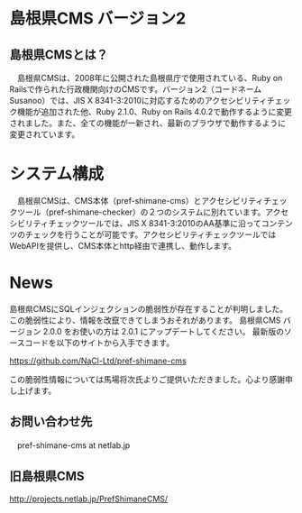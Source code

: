 # 島根県CMS バージョン2

## 島根県CMSとは？
　島根県CMSは、2008年に公開された島根県庁で使用されている、Ruby on Railsで作られた行政機関向けのCMSです。バージョン2（コードネーム Susanoo）では、JIS X 8341-3:2010に対応するためのアクセシビリティチェック機能が追加された他、Ruby 2.1.0、Ruby on Rails 4.0.2で動作するように変更されました。また、全ての機能が一新され、最新のブラウザで動作するように変更されています。

# システム構成
　島根県CMSは、CMS本体（pref-shimane-cms）とアクセシビリティチェックツール（pref-shimane-checker）の２つのシステムに別れています。アクセシビリティチェックツールでは、JIS X 8341-3:2010のAA基準に沿ってコンテンツのチェックを行うことが可能です。アクセシビリティチェックツールではWebAPIを提供し、CMS本体とhttp経由で連携し、動作します。

# News
島根県CMSにSQLインジェクションの脆弱性が存在することが判明しました。
この脆弱性により、情報を改竄できてしまうおそれがあります。
島根県CMS バージョン 2.0.0 をお使いの方は 2.0.1 にアップデートしてください。
最新版のソースコードを以下のサイトから入手できます。

 https://github.com/NaCl-Ltd/pref-shimane-cms

この脆弱性情報については馬場将次氏よりご提供いただきました。心より感謝申し上げます。

## お問い合わせ先
　pref-shimane-cms at netlab.jp

## 旧島根県CMS

  http://projects.netlab.jp/PrefShimaneCMS/

